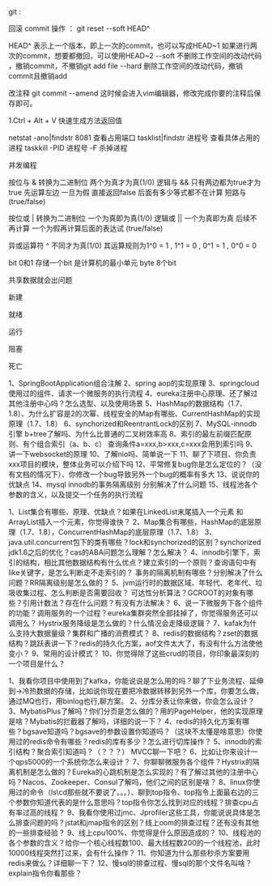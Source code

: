 
git :

  回滚 commit 操作 ： git reset --soft HEAD^

HEAD^ 表示上一个版本，即上一次的commit，也可以写成HEAD~1
如果进行两次的commit，想要都撤回，可以使用HEAD~2
--soft
不删除工作空间的改动代码 ，撤销commit，不撤销git add file
--hard
删除工作空间的改动代码，撤销commit且撤销add

改注释
git commit --amend
这时候会进入vim编辑器，修改完成你要的注释后保存即可。

1.Ctrl + Alt + V 快速生成方法返回值

netstat -ano|findstr 8081 查看占用端口
tasklist|findstr 进程号   查看具体占用的进程
taskkill -PID 进程号 -F 杀掉进程

并发编程

按位与 &  转换为二进制位 两个为真才为真(1/0)
逻辑与 && 只有两边都为true才为true  先运算左边 一旦为假 直接返回false 后面有多少等式都不在计算 短路与 (true/false)

按位或 | 转换为二进制位 一个为真即为真(1/0)
逻辑或 || 一个为真即为真  后续不再计算 一个为假再计算后面的表达试 (true/false)

异或运算符 ^  不同才为真(1/0) 其运算规则为1^0 = 1 , 1^1 = 0 , 0^1 = 1 , 0^0 = 0

bit  0和1 存储一个bit 是计算机的最小单元
byte 8个bit

共享数据就会出问题


新建

就绪

运行

阻塞

死亡


1、SpringBootApplication组合注解
2、spring aop的实现原理
3、springcloud使用过的组件、请求一个微服务的执行流程
4、eureka注册中心原理、还了解过其他注册中心吗？怎么选型、以及使用场景
5、HashMap的数据结构（1.7、1.8）、为什么扩容是2的次幂、线程安全的Map有哪些、CurrentHashMap的实现原理（1.7、1.8）
6、synchorized和ReentrantLock的区别
7、MySQL-innodb引擎 b+tree了解吗、为什么比普通的二叉树效率高
8、索引的最左前缀匹配原则、有个组合索引（a、b、c） 查询条件a=xxx,b>xxx,c=xxx会用到索引吗
9、讲一下websocket的原理
10、了解nio吗、简单说一下
11、聊了下项目、你负责xxx项目的模块，整体业务可以介绍下吗
12、平常修复bug你是怎么定位的？（没有文档的情况下）、你修改一个bug导致另外一个bug的概率有多大
13、说说你的优缺点
14、mysql innodb的事务隔离级别 分别解决了什么问题
15、线程池各个参数的含义，以及提交一个任务的执行流程

1、List集合有哪些、原理、优缺点？如果在LinkedList末尾插入一个元素 和 ArrayList插入一个元素，你觉得谁快？
2、Map集合有哪些，HashMap的底层原理（1.7、1.8），ConcurrentHashMap的底层原理（1.7、1.8）
3、java.util.concurrent包下的类有哪些？lock和synchorized的区别？synchorized jdk1.6之后的优化？cas的ABA问题怎么理解？怎么解决？
4、innodb引擎下，索引的结构，相比其他数据结构有什么优点？建立索引的一个原则？查询语句中有like关键字，是怎么判断走不走索引的？
事务的隔离机制有哪些？分别解决了什么问题？RR隔离级别是怎么做的？
5、jvm运行时的数据区域、年轻代、老年代、垃圾收集过程、怎么判断是否需要回收？
可达性分析算法？GCROOT的对象有哪些？引用计数法？存在什么问题？有没有方法解决？
6、说一下微服务下各个组件的功能？调用服务的一个过程？eureka集群突然全部挂掉了，你觉得服务还可以调用么？
Hystrix服务降级是怎么做的？什么情况会走降级逻辑？
7、kafak为什么支持大数据量级？集群和广播的消费模式？
8、redis的数据结构？zset的数据结构？跳跃表讲一下？redis的持久化方案，aof文件太大了，有没有什么方法使他变小？
9、常用的设计模式？
10、你觉得除了这些crud的项目，你印象最深刻的一个项目是什么？

1、我看你项目中使用到了kafka，你能说说是怎么用的吗？聊了下业务流程、延伸到->冷热数据的存储，比如说你现在要把冷数据转移到另外一个库，你要怎么做，通过MQ也行，用binlog也行,聊方案。
2、分库分表让你来做，你会怎么设计？
3、MybatisPlus了解吗？你们分页是怎么做的？用的PageHelper，他的实现原理是啥？Mybatis的拦截器了解吗，详细的说一下？
4、redis的持久化方案有哪些？bgsave知道吗？bgsave的参数设置你知道吗？（这块不太懂是啥意思）你使用过的redis命令有哪些？redis的库有多少？怎么进行切库操作？
5、innodb的索引结构？聚合索引知道吗？（？？？） MVCC聊一下吧？
6、比如让你来设计一个qps5000的一个系统你怎么来设计？
7、你聊聊微服务各个组件？Hystrix的隔离机制是怎么做的？Eureka的心跳机制是怎么实现的？有了解过其他的注册中心吗？Nacos、Zookeeper、Consul了解吗，他们之间的区别是啥？
8、linux你使用过的命令（ls\cd那些就不要说了。。。）、聊到top指令、top指令上面最右边的三个参数你知道代表的是什么意思吗？top指令你怎么找到对应的线程？排查cpu占有率过高的线程？
9、我看你使用过jmc、Jprofiler这些工具，你能说说具体是怎么排查问题的吗？jstat和jmap指令的区别？线上oom的排查过程？还有没有其他的一些排查经验？
9、线上cpu100%、你觉得是什么原因造成的？
10、线程池的各个参数的含义？给你一个核心线程数100、最大线程数200的一个线程池，此时10000线程突然打过来，会有什么操作？
11、你知道为什么那些秒杀方案要用redis来做么？详细聊一下？
12、慢sql的排查过程、慢sql的那个文件名叫啥？explain指令你看那些？    



